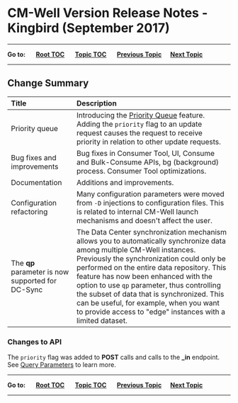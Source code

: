 # CM-Well Version Release Notes - Kingbird (September 2017) #

----

**Go to:** &nbsp;&nbsp;&nbsp;&nbsp; [**Root TOC**](CM-Well.RootTOC.md) &nbsp;&nbsp;&nbsp;&nbsp; [**Topic TOC**](ReleaseNotes.TOC.md) &nbsp;&nbsp;&nbsp;&nbsp; [**Previous Topic**](ReleaseNotes.Jaguar.August.2017.md)&nbsp;&nbsp;&nbsp;&nbsp; [**Next Topic**](ReleaseNotes.Lynx.September.2017.md)  

----

## Change Summary ##


 Title | Description 
:------|:-----------
Priority queue | Introducing the [Priority Queue](../blps/blp-700-priority-queue.md) feature. Adding the ```priority``` flag to an update request causes the request to receive priority in relation to other update requests. 
Bug fixes and improvements | Bug fixes in Consumer Tool, UI, Consume and Bulk-Consume APIs, bg (background) process. Consumer Tool optimizations.
Documentation | Additions and improvements.
Configuration refactoring | Many configuration parameters were moved from `-D` injections to configuration files. This is related to internal CM-Well launch mechanisms and doesn't affect the user. 
The **qp** parameter is now supported for DC-Sync | The Data Center synchronization mechanism allows you to automatically synchronize data among multiple CM-Well instances. Previously the synchronization could only be performed on the entire data repository. This feature has now been enhanced with the option to use `qp` parameter, thus controlling the subset of data that is synchronized. This can be useful, for example, when you want to provide access to "edge" instances with a limited dataset.

### Changes to API ###

The ```priority``` flag was added to **POST** calls and calls to the **_in** endpoint. See [Query Parameters](API.QueryParameters.md) to learn more.

----

**Go to:** &nbsp;&nbsp;&nbsp;&nbsp; [**Root TOC**](CM-Well.RootTOC.md) &nbsp;&nbsp;&nbsp;&nbsp; [**Topic TOC**](ReleaseNotes.TOC.md) &nbsp;&nbsp;&nbsp;&nbsp; [**Previous Topic**](ReleaseNotes.Jaguar.August.2017.md)&nbsp;&nbsp;&nbsp;&nbsp; [**Next Topic**](ReleaseNotes.Lynx.September.2017.md)  

----
